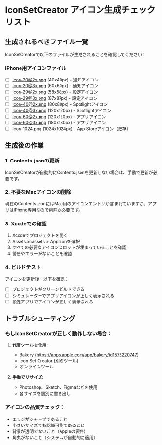 # IconSetCreator アイコン生成チェックリスト

## 生成されるべきファイル一覧

IconSetCreatorで以下のファイルが生成されることを確認してください：

### iPhone用アイコンファイル
- [ ] Icon-20@2x.png (40x40px) - 通知アイコン
- [ ] Icon-20@3x.png (60x60px) - 通知アイコン
- [ ] Icon-29@2x.png (58x58px) - 設定アイコン
- [ ] Icon-29@3x.png (87x87px) - 設定アイコン
- [ ] Icon-40@2x.png (80x80px) - Spotlightアイコン
- [ ] Icon-40@3x.png (120x120px) - Spotlightアイコン
- [ ] Icon-60@2x.png (120x120px) - アプリアイコン
- [ ] Icon-60@3x.png (180x180px) - アプリアイコン
- [ ] Icon-1024.png (1024x1024px) - App Storeアイコン（既存）

## 生成後の作業

### 1. Contents.jsonの更新
IconSetCreatorが自動的にContents.jsonを更新しない場合は、手動で更新が必要です。

### 2. 不要なMacアイコンの削除
現在のContents.jsonにはMac用のアイコンエントリが含まれていますが、アプリはiPhone専用なので削除が必要です。

### 3. Xcodeでの確認
1. Xcodeでプロジェクトを開く
2. Assets.xcassets > AppIconを選択
3. すべての必要なアイコンスロットが埋まっていることを確認
4. 警告やエラーがないことを確認

### 4. ビルドテスト
アイコンを更新後、以下を確認：
- [ ] プロジェクトがクリーンビルドできる
- [ ] シミュレーターでアプリアイコンが正しく表示される
- [ ] 設定アプリでアイコンが正しく表示される

## トラブルシューティング

### もしIconSetCreatorが正しく動作しない場合：
1. **代替ツール**を使用:
   - Bakery (https://apps.apple.com/app/bakery/id1575220747)
   - Icon Set Creator (別のツール)
   - オンラインツール

2. **手動でリサイズ**:
   - Photoshop、Sketch、Figmaなどを使用
   - 各サイズを個別に書き出し

### アイコンの品質チェック：
- エッジがシャープであること
- 小さいサイズでも認識可能であること
- 背景が透明でないこと（Appleの要件）
- 角丸がないこと（システムが自動的に適用）